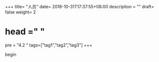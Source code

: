+++
title= "人员"
date= 2018-10-31T17:37:55+08:00
description = ""
draft= false
weight= 2
# head ="<label></label> "
pre = "4.2 "
tags=["tag1","tag2","tag3"]
+++

begin
